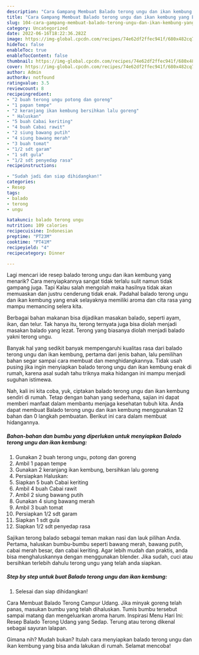 ```yaml
---
description: "Cara Gampang Membuat Balado terong ungu dan ikan kembung yang Enak Banget"
title: "Cara Gampang Membuat Balado terong ungu dan ikan kembung yang Enak Banget"
slug: 104-cara-gampang-membuat-balado-terong-ungu-dan-ikan-kembung-yang-enak-banget
category: Uncategorized
date: 2022-06-16T18:22:36.282Z
image: https://img-global.cpcdn.com/recipes/74e62df2ffec941f/680x482cq70/balado-terong-ungu-dan-ikan-kembung-foto-resep-utama.jpg
hideToc: false
enableToc: true
enableTocContent: false
thumbnail: https://img-global.cpcdn.com/recipes/74e62df2ffec941f/680x482cq70/balado-terong-ungu-dan-ikan-kembung-foto-resep-utama.jpg
cover: https://img-global.cpcdn.com/recipes/74e62df2ffec941f/680x482cq70/balado-terong-ungu-dan-ikan-kembung-foto-resep-utama.jpg
author: Admin
authorAv: notfound
ratingvalue: 3.5
reviewcount: 8
recipeingredient:
- "2 buah terong ungu potong dan goreng"
- "1 papan tempe"
- "2 keranjang ikan kembung bersihkan lalu goreng"
- " Haluskan"
- "5 buah Cabai keriting"
- "4 buah Cabai rawit"
- "2 siung bawang putih"
- "4 siung bawang merah"
- "3 buah tomat"
- "1/2 sdt garam"
- "1 sdt gula"
- "1/2 sdt penyedap rasa"
recipeinstructions:

- "Sudah jadi dan siap dihidangkan!"
categories:
- Resep
tags:
- balado
- terong
- ungu

katakunci: balado terong ungu 
nutrition: 109 calories
recipecuisine: Indonesian
preptime: "PT23M"
cooktime: "PT41M"
recipeyield: "4"
recipecategory: Dinner

---
```



Lagi mencari ide resep balado terong ungu dan ikan kembung yang menarik? Cara menyiapkannya sangat tidak terlalu sulit namun tidak gampang juga. Tapi Kalau salah mengolah maka hasilnya tidak akan memuaskan dan justru cenderung tidak enak. Padahal balado terong ungu dan ikan kembung yang enak selayaknya memiliki aroma dan cita rasa yang mampu memancing selera kita.


Berbagai bahan makanan bisa dijadikan masakan balado, seperti ayam, ikan, dan telur. Tak hanya itu, terong ternyata juga bisa diolah menjadi masakan balado yang lezat. Terong yang biasanya diolah menjadi balado yakni terong ungu.

Banyak hal yang sedikit banyak mempengaruhi kualitas rasa dari balado terong ungu dan ikan kembung, pertama dari jenis bahan, lalu pemilihan bahan segar sampai cara membuat dan menghidangkannya. Tidak usah pusing jika ingin menyiapkan balado terong ungu dan ikan kembung enak di rumah, karena asal sudah tahu triknya maka hidangan ini mampu menjadi suguhan istimewa.


Nah, kali ini kita coba, yuk, ciptakan balado terong ungu dan ikan kembung sendiri di rumah. Tetap dengan bahan yang sederhana, sajian ini dapat memberi manfaat dalam membantu menjaga kesehatan tubuh kita. Anda dapat membuat Balado terong ungu dan ikan kembung menggunakan 12 bahan dan 0 langkah pembuatan. Berikut ini cara dalam membuat hidangannya.

<!--inarticleads1-->

##### Bahan-bahan dan bumbu yang diperlukan untuk menyiapkan Balado terong ungu dan ikan kembung:

1. Gunakan 2 buah terong ungu, potong dan goreng
1. Ambil 1 papan tempe
1. Gunakan 2 keranjang ikan kembung, bersihkan lalu goreng
1. Persiapkan  Haluskan:
1. Siapkan 5 buah Cabai keriting
1. Ambil 4 buah Cabai rawit
1. Ambil 2 siung bawang putih
1. Gunakan 4 siung bawang merah
1. Ambil 3 buah tomat
1. Persiapkan 1/2 sdt garam
1. Siapkan 1 sdt gula
1. Siapkan 1/2 sdt penyedap rasa


Sajikan terong balado sebagai teman makan nasi dan lauk pilihan Anda. Pertama, haluskan bumbu-bumbu seperti bawang merah, bawang putih, cabai merah besar, dan cabai keriting. Agar lebih mudah dan praktis, anda bisa menghaluskannya dengan menggunakan blender. Jika sudah, cuci atau bersihkan terlebih dahulu terong ungu yang telah anda siapkan. 

<!--inarticleads2-->

##### Step by step untuk buat Balado terong ungu dan ikan kembung:


1. Selesai dan siap dihidangkan!

Cara Membuat Balado Terong Campur Udang. Jika minyak goreng telah panas, masukan bumbu yang telah dihaluskan. Tumis bumbu tersebut sampai matang dan mengeluarkan aroma harum. Inspirasi Menu Hari Ini: Resep Balado Terong Udang yang Sedap. Terung atau terong dikenal sebagai sayuran lalapan. 

Gimana nih? Mudah bukan? Itulah cara menyiapkan balado terong ungu dan ikan kembung yang bisa anda lakukan di rumah. Selamat mencoba!
